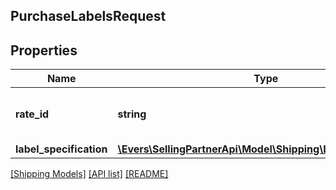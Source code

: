 ## PurchaseLabelsRequest

## Properties

Name | Type | Description | Notes
------------ | ------------- | ------------- | -------------
**rate_id** | **string** | An identifier for the rating. |
**label_specification** | [**\Evers\SellingPartnerApi\Model\Shipping\LabelSpecification**](LabelSpecification.md) |  |

[[Shipping Models]](../) [[API list]](../../Api) [[README]](../../../README.md)
